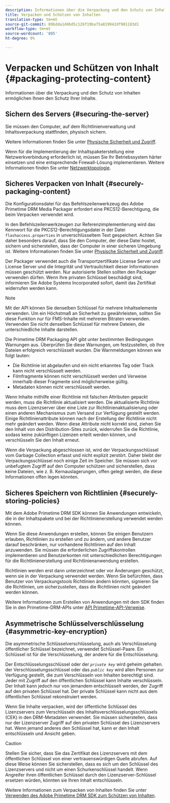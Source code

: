 ```yaml
---
description: Informationen über die Verpackung und den Schutz von Inhalten ermöglichen Ihnen den Schutz Ihrer Inhalte.
title: Verpacken und Schützen von Inhalten
translation-type: tm+mt
source-git-commit: 89bdda1d4bd5c126f19ba75a819942df901183d1
workflow-type: tm+mt
source-wordcount: '805'
ht-degree: 0%

---
```



# Verpacken und Schützen von Inhalt {#packaging-protecting-content}

Informationen über die Verpackung und den Schutz von Inhalten ermöglichen Ihnen den Schutz Ihrer Inhalte.

## Sichern des Servers {#securing-the-server}

Sie müssen den Computer, auf dem Richtlinienverwaltung und Inhaltsverpackung stattfinden, physisch sichern.

Weitere Informationen finden Sie unter [Physische Sicherheit und Zugriff](../../secure-deployment-guidelines/physical-sec-and-access.md).

Wenn für die Implementierung der Inhaltspaketerstellung eine Netzwerkverbindung erforderlich ist, müssen Sie Ihr Betriebssystem härter einsetzen und eine entsprechende Firewall-Lösung implementieren. Weitere Informationen finden Sie unter [Netzwerktopologie](../../secure-deployment-guidelines/overview/network-topology.md).

## Sicheres Verpacken von Inhalt {#securely-packaging-content}

Die Konfigurationsdatei für das Befehlszeilenwerkzeug des Adobe Primetime DRM Media Packager erfordert eine PKCS12-Berechtigung, die beim Verpacken verwendet wird.

In den Befehlszeilenwerkzeugen zur Referenzimplementierung wird das Kennwort für die PKCS12-Berechtigungsdatei in der Datei `flashaccess.properties` in unverschlüsseltem Text gespeichert. Achten Sie daher besonders darauf, dass Sie den Computer, der diese Datei hostet, sichern und sicherstellen, dass der Computer in einer sicheren Umgebung ist. Weitere Informationen finden Sie unter [Physische Sicherheit und Zugriff](../../secure-deployment-guidelines/physical-sec-and-access.md).

Der Packager verwendet auch die Transportzertifikate License Server und License Server und die Integrität und Vertraulichkeit dieser Informationen müssen geschützt werden. Nur autorisierte Stellen sollten den Packager verwenden dürfen. Wenn Ihre privaten Schlüssel beschädigt sind, informieren Sie Adobe Systems Incorporated sofort, damit das Zertifikat widerrufen werden kann.

>[!NOTE]
>
>Mit der API können Sie denselben Schlüssel für mehrere Inhaltselemente verwenden. Um ein Höchstmaß an Sicherheit zu gewährleisten, sollten Sie diese Funktion nur für FMS-Inhalte mit mehreren Bitraten verwenden. Verwenden Sie nicht denselben Schlüssel für mehrere Dateien, die unterschiedliche Inhalte darstellen.

Die Primetime DRM Packaging API gibt unter bestimmten Bedingungen Warnungen aus. Überprüfen Sie diese Warnungen, um festzustellen, ob Ihre Dateien erfolgreich verschlüsselt wurden. Die Warnmeldungen können wie folgt lauten:

* Die Richtlinie ist abgelaufen und ein nicht erkanntes Tag oder Track kann nicht verschlüsselt werden.
* Filmfragmente können nicht verschlüsselt werden und Verweise innerhalb dieser Fragmente sind möglicherweise gültig.
* Metadaten können nicht verschlüsselt werden.

Wenn Inhalte mithilfe einer Richtlinie mit falschen Attributen gepackt werden, muss die Richtlinie aktualisiert werden. Die aktualisierte Richtlinie muss dem Lizenzserver über eine Liste zur Richtlinienaktualisierung oder einen anderen Mechanismus zum Versand zur Verfügung gestellt werden. Einige Richtlinienattribute können nach der Erstellung der Richtlinie nicht mehr geändert werden. Wenn diese Attribute nicht korrekt sind, ziehen Sie den Inhalt von den Distribution-Sites zurück, widerrufen Sie die Richtlinie, sodass keine zukünftigen Lizenzen erteilt werden können, und verschlüsseln Sie den Inhalt erneut.

Wenn die Verpackung abgeschlossen ist, wird der Verpackungsschlüssel vom Garbage Collection erfasst und nicht explizit zerstört. Daher bleibt der Verpackungsschlüssel noch einige Zeit im Speicher. Sie müssen sich vor unbefugtem Zugriff auf den Computer schützen und sicherstellen, dass keine Dateien, wie z. B. Kernauslagerungen, offen gelegt werden, die diese Informationen offen legen könnten.

## Sicheres Speichern von Richtlinien {#securely-storing-policies}

Mit dem Adobe Primetime DRM SDK können Sie Anwendungen entwickeln, die in der Inhaltspakete und bei der Richtlinienerstellung verwendet werden können.

Wenn Sie diese Anwendungen erstellen, können Sie einigen Benutzern erlauben, Richtlinien zu erstellen und zu ändern, und andere Benutzer darauf beschränken, nur vorhandene Richtlinien auf den Inhalt anzuwenden. Sie müssen die erforderlichen Zugriffskontrollen implementieren und Benutzerkonten mit unterschiedlichen Berechtigungen für die Richtlinienerstellung und Richtlinienanwendung erstellen.

Richtlinien werden erst dann unterzeichnet oder vor Änderungen geschützt, wenn sie in der Verpackung verwendet werden. Wenn Sie befürchten, dass Benutzer von Verpackungstools Richtlinien ändern könnten, signieren Sie die Richtlinien, um sicherzustellen, dass die Richtlinien nicht geändert werden können.

Weitere Informationen zum Erstellen von Anwendungen mit dem SDK finden Sie in den Primetime-DRM-APIs unter [API Primetime-API-Verweise](https://help.adobe.com/en_US/primetime/api/index.html#api-Adobe_Primetime_API_References).

## Asymmetrische Schlüsselverschlüsselung {#asymmetric-key-encryption}

Die asymmetrische Schlüsselverschlüsselung, auch als Verschlüsselung öffentlicher Schlüssel bezeichnet, verwendet Schlüssel-Paare. Ein Schlüssel ist für die Verschlüsselung, der andere für die Entschlüsselung.

Der Entschlüsselungsschlüssel oder der *`private key`* wird geheim gehalten. der Verschlüsselungsschlüssel oder das *`public key`* wird allen Personen zur Verfügung gestellt, die zum Verschlüsseln von Inhalten berechtigt sind. Jeder mit Zugriff auf den öffentlichen Schlüssel kann Inhalte verschlüsseln. Der Inhalt kann jedoch nur von jemandem entschlüsselt werden, der Zugriff auf den privaten Schlüssel hat. Der private Schlüssel kann nicht aus dem öffentlichen Schlüssel rekonstruiert werden.

Wenn Sie Inhalte verpacken, wird der öffentliche Schlüssel des Lizenzservers zum Verschlüsseln des Inhaltsverschlüsselungsschlüssels (CEK) in den DRM-Metadaten verwendet. Sie müssen sicherstellen, dass nur der Lizenzserver Zugriff auf den privaten Schlüssel des Lizenzservers hat. Wenn jemand anderes den Schlüssel hat, kann er den Inhalt entschlüsseln und Ansicht geben.

>[!CAUTION]
>
>Stellen Sie sicher, dass Sie das Zertifikat des Lizenzservers mit dem öffentlichen Schlüssel von einer vertrauenswürdigen Quelle abrufen. Auf diese Weise können Sie sicherstellen, dass es sich um den Schlüssel des Lizenzservers und nicht um einen Schurkenschlüssel handelt. Wenn Angreifer ihren öffentlichen Schlüssel durch den Lizenzserver-Schlüssel ersetzen würden, könnten sie Ihren Inhalt entschlüsseln.

Weitere Informationen zum Verpacken von Inhalten finden Sie unter [Verwenden des Adobe Primetime DRM SDK zum Schützen von Inhalten](https://helpx.adobe.com/content/dam/help/en/primetime/drm/drm_protecting_content.pdf).